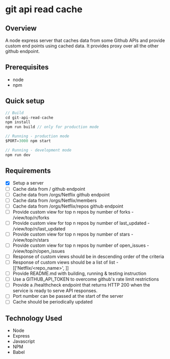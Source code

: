 # git api read cache

## Overview
A node express server that caches data from some Github APIs and provide custom end points using cached data. It provides proxy over all the other github endpoint.

## Prerequisites
* node
* npm

## Quick setup
```js
// Build
cd git-api-read-cache
npm install
npm run build // only for production mode

// Running - production mode
$PORT=3000 npm start

// Running - development mode
npm run dev
```

## Requirements
* [x] Setup a server
* [ ] Cache data from / github endpoint
* [ ] Cache data from /orgs/Netflix github endpoint
* [ ] Cache data from /orgs/Netflix/members
* [ ] Cache data from /orgs/Netflix/repos github endpoint
* [ ] Provide custom view for top n repos by number of forks - /view/top/n/forks
* [ ] Provide custom view for top n repos by number of last_updated - /view/top/n/last_updated
* [ ] Provide custom view for top n repos by number of stars - /view/top/n/stars
* [ ] Provide custom view for top n repos by number of open_issues - /view/top/n/open_issues
* [ ] Response of custom views should be in descending order of the criteria
* [ ] Response of custom views should be a list of list - [['Netflix/<repo_name>', <criteria value>]]
* [ ] Provide README.md with building, running & testing instruction
* [ ] Use a GITHUB_API_TOKEN to overcome github's rate limit restrictions
* [ ] Provide a /healthcheck endpoint that returns HTTP 200 when the service is ready to serve API responses.
* [ ] Port number can be passed at the start of the server
* [ ] Cache should be periodically updated

## Technology Used
* Node
* Express
* Javascript
* NPM
* Babel



